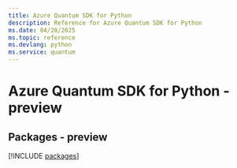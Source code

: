 ```yaml
---
title: Azure Quantum SDK for Python
description: Reference for Azure Quantum SDK for Python
ms.date: 04/28/2025
ms.topic: reference
ms.devlang: python
ms.service: quantum
---
```

# Azure Quantum SDK for Python - preview
## Packages - preview
[!INCLUDE [packages](quantum-index.md)]